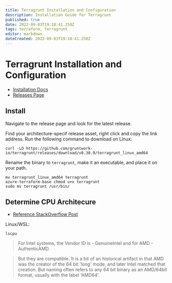 ```yaml
---
title: Terragrunt Installation and Configuration
description: Installation Guide for Terragrunt
published: true
date: 2022-09-03T19:18:41.250Z
tags: terraform, terragrunt
editor: markdown
dateCreated: 2022-09-03T19:18:41.250Z
---
```


# Terragrunt Installation and Configuration

- [Installation Docs](https://terragrunt.gruntwork.io/docs/getting-started/install/)
- [Releases Page](https://github.com/gruntwork-io/terragrunt/releases)

## Install

Navigate to the release page and look for the latest release. 

Find your architecture-specif release asset, right click and copy the link address. Run the following command to download on Linux:

```
curl -LO https://github.com/gruntwork-io/terragrunt/releases/download/v0.38.9/terragrunt_linux_amd64
```

Rename the binary to `terragrunt`, make it an executable, and place it on your path. 

```
mv terragrunt_linux_amd64 terragrunt
azure-terraform-base chmod u+x terragrunt
sudo mv terragrunt /usr/bin/
```

## Determine CPU Architecure

- [Reference StackOverflow Post](https://askubuntu.com/questions/133111/how-can-i-check-if-my-cpu-is-amd64-compatible)

Linux/WSL:

```
lscpu
```

> For Intel systems, the Vendor ID is - GenuineIntel and for AMD - AuthenticAMD.

> But they are compatible. It is a bit of an historical artifact in that AMD was the creator of the 64 bit 'long' mode, and later Intel matched that creation.
But naming often refers to any 64 bit binary as an AMD/64bit format, usually with the label 'AMD64'.


